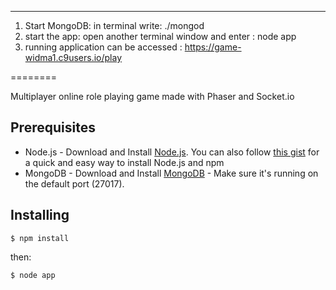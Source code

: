 
------------------------------------------------------------------------------------

1. Start MongoDB: in terminal write: ./mongod 
2. start the app: open another terminal window and enter  : node app
3. running application can be accessed : https://game-widma1.c9users.io/play 







========

Multiplayer online role playing game made with Phaser and Socket.io

## Prerequisites
* Node.js - Download and Install [Node.js](http://www.nodejs.org/download/). You can also follow [this gist](https://gist.github.com/isaacs/579814) for a quick and easy way to install Node.js and npm
* MongoDB - Download and Install [MongoDB](http://www.mongodb.org/downloads) - Make sure it's running on the default port (27017).

## Installing

	$ npm install

then:

	$ node app